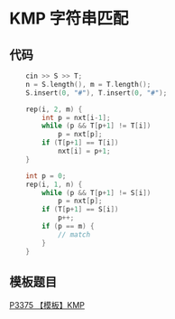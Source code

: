 # KMP 字符串匹配

## 代码

```cpp
    cin >> S >> T;
    n = S.length(), m = T.length();
    S.insert(0, "#"), T.insert(0, "#");

    rep(i, 2, m) {
        int p = nxt[i-1];
        while (p && T[p+1] != T[i])
            p = nxt[p];
        if (T[p+1] == T[i])
            nxt[i] = p+1;
    }

    int p = 0;
    rep(i, 1, n) {
        while (p && T[p+1] != S[i])
            p = nxt[p];
        if (T[p+1] == S[i])
            p++;
        if (p == m) {
            // match
        }
    }
```

## 模板题目

[P3375 【模板】KMP](https://www.luogu.com.cn/problem/P3375)